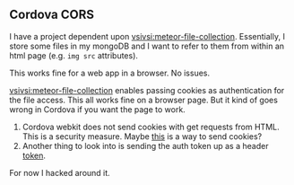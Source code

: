 ## Cordova CORS
I have a project dependent upon [vsivsi:meteor-file-collection](https://github.com/vsivsi/meteor-file-collection).  Essentially, I store some files in my mongoDB and I want to refer to them from within an html page (e.g. `img src` attributes).

This works fine for a web app in a browser.  No issues.

[vsivsi:meteor-file-collection](https://github.com/vsivsi/meteor-file-collection) enables passing cookies as authentication for the file access.  This all works fine on a browser page.  But it kind of goes wrong in Cordova if you want the page to work.

1. Cordova webkit does not send cookies with get requests from HTML.  This is a security measure.  Maybe [this](http://justbuildsomething.com/cordova-and-express-session/) is a way to send cookies?
2. Another thing to look into is sending the auth token up as a header [token](https://github.com/vsivsi/meteor-file-collection#http-authentication).

For now I hacked around it.
